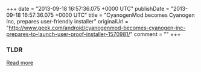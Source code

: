 +++
date = "2013-09-18 16:57:36.075 +0000 UTC"
publishDate = "2013-09-18 16:57:36.075 +0000 UTC"
title = "CyanogenMod becomes Cyanogen Inc, prepares user-friendly installer"
originalUrl = "http://www.geek.com/android/cyanogenmod-becomes-cyanogen-inc-prepares-to-launch-user-proof-installer-1570981/"
comment = ""
+++

### TLDR



[Read more](http://www.geek.com/android/cyanogenmod-becomes-cyanogen-inc-prepares-to-launch-user-proof-installer-1570981/)
